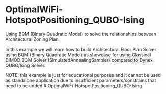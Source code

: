 # OptimalWiFi-HotspotPositioning_QUBO-Ising

 Using BQM (Binary Quadratic Model) to solve the relationships between Architectural Zoning Plan

  In this example we will learn how to build Architectural Floor Plan Solver using BQM (Binary Quadratic Model) as showcase for using Classical DIMOD BQM Solver (SimulatedAnnealingSampler) compared to Dynex QUBO/Ising Solver.

 NOTE: this example is just for educational purposes and it cannot be used as standalone application due to insufficient parameters/constrains that need to be added.# OptimalWiFi-HotspotPositioning_QUBO-Ising
 
